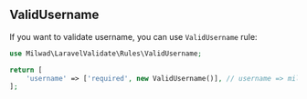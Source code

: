 ## ValidUsername

If you want to validate username, you can use `ValidUsername` rule:

```php
use Milwad\LaravelValidate\Rules\ValidUsername;

return [
    'username' => ['required', new ValidUsername()], // username => milwad
];
```
